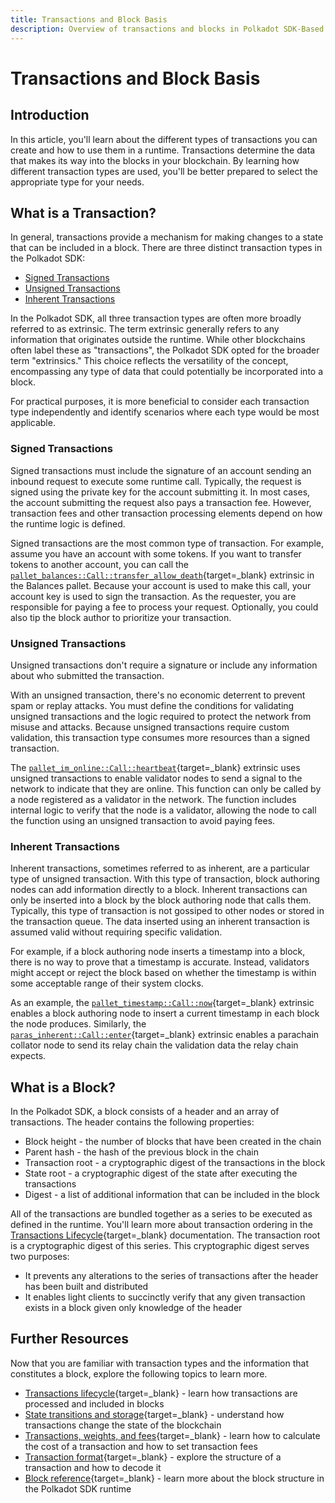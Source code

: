 ```yaml
---
title: Transactions and Block Basis
description: Overview of transactions and blocks in Polkadot SDK-Based Chains, including signed, unsigned, and inherent transactions.
---
```


# Transactions and Block Basis

## Introduction

In this article, you'll learn about the different types of transactions you can create and how to use them in a runtime. Transactions determine the data that makes its way into the blocks in your blockchain. By learning how different transaction types are used, you'll be better prepared to select the appropriate type for your needs.

## What is a Transaction?

In general, transactions provide a mechanism for making changes to a state that can be included in a block. There are three distinct transaction types in the Polkadot SDK:

- [Signed Transactions](./transactions-and-block-basis.md#signed-transactions)
- [Unsigned Transactions](./transactions-and-block-basis.md#unsigned-transactions)
- [Inherent Transactions](./transactions-and-block-basis.md#inherent-transactions)
     
In the Polkadot SDK, all three transaction types are often more broadly referred to as extrinsic. The term extrinsic generally refers to any information that originates outside the runtime. While other blockchains often label these as "transactions", the Polkadot SDK opted for the broader term "extrinsics." This choice reflects the versatility of the concept, encompassing any type of data that could potentially be incorporated into a block.

For practical purposes, it is more beneficial to consider each transaction type independently and identify scenarios where each type would be most applicable.

### Signed Transactions

Signed transactions must include the signature of an account sending an inbound request to execute some runtime call. Typically, the request is signed using the private key for the account submitting it. In most cases, the account submitting the request also pays a transaction fee. However, transaction fees and other transaction processing elements depend on how the runtime logic is defined.

Signed transactions are the most common type of transaction. For example, assume you have an account with some tokens. If you want to transfer tokens to another account, you can call the [`pallet_balances::Call::transfer_allow_death`](https://github.com/paritytech/polkadot-sdk/blob/master/substrate/frame/balances/src/lib.rs#L592){target=\_blank} extrinsic in the Balances pallet. Because your account is used to make this call, your account key is used to sign the transaction. As the requester, you are responsible for paying a fee to process your request. Optionally, you could also tip the block author to prioritize your transaction.

### Unsigned Transactions

Unsigned transactions don't require a signature or include any information about who submitted the transaction.

With an unsigned transaction, there's no economic deterrent to prevent spam or replay attacks. You must define the conditions for validating unsigned transactions and the logic required to protect the network from misuse and attacks. Because unsigned transactions require custom validation, this transaction type consumes more resources than a signed transaction.

The [`pallet_im_online::Call::heartbeat`](https://github.com/paritytech/polkadot-sdk/blob/master/substrate/frame/im-online/src/lib.rs#L392){target=\_blank} extrinsic uses unsigned transactions to enable validator nodes to send a signal to the network to indicate that they are online. This function can only be called by a node registered as a validator in the network. The function includes internal logic to verify that the node is a validator, allowing the node to call the function using an unsigned transaction to avoid paying fees.

### Inherent Transactions

Inherent transactions, sometimes referred to as inherent, are a particular type of unsigned transaction. With this type of transaction, block authoring nodes can add information directly to a block. Inherent transactions can only be inserted into a block by the block authoring node that calls them. Typically, this type of transaction is not gossiped to other nodes or stored in the transaction queue. The data inserted using an inherent transaction is assumed valid without requiring specific validation.

For example, if a block authoring node inserts a timestamp into a block, there is no way to prove that a timestamp is accurate. Instead, validators might accept or reject the block based on whether the timestamp is within some acceptable range of their system clocks.

As an example, the [`pallet_timestamp::Call::now`](https://github.com/paritytech/polkadot-sdk/blob/master/substrate/frame/timestamp/src/lib.rs#L357){target=\_blank} extrinsic enables a block authoring node to insert a current timestamp in each block the node produces. Similarly, the [`paras_inherent::Call::enter`](https://github.com/paritytech/polkadot-sdk/blob/master/polkadot/runtime/parachains/src/paras_inherent/mod.rs#L247){target=\_blank} extrinsic enables a parachain collator node to send its relay chain the validation data the relay chain expects.

## What is a Block?

In the Polkadot SDK, a block consists of a header and an array of transactions. The header contains the following properties:

- Block height - the number of blocks that have been created in the chain
- Parent hash - the hash of the previous block in the chain
- Transaction root - a cryptographic digest of the transactions in the block
- State root - a cryptographic digest of the state after executing the transactions
- Digest - a list of additional information that can be included in the block

All of the transactions are bundled together as a series to be executed as defined in the runtime. You'll learn more about transaction ordering in the [Transactions Lifecycle](/polkadot-protocol/protocol-components/transactions/transactions-lyfecicles.md){target=\_blank} documentation. The transaction root is a cryptographic digest of this series. This cryptographic digest serves two purposes:

- It prevents any alterations to the series of transactions after the header has been built and distributed
- It enables light clients to succinctly verify that any given transaction exists in a block given only knowledge of the header

## Further Resources

Now that you are familiar with transaction types and the information that constitutes a block, explore the following topics to learn more.

- [Transactions lifecycle](/polkadot-protocol/protocol-components/transactions/transactions-lyfecicles.md){target=\_blank} - learn how transactions are processed and included in blocks
- [State transitions and storage](TODO:update-path){target=\_blank} - understand how transactions change the state of the blockchain
- [Transactions, weights, and fees](TODO:update-path){target=\_blank} - learn how to calculate the cost of a transaction and how to set transaction fees
- [Transaction format](TODO:update-path){target=\_blank} - explore the structure of a transaction and how to decode it
- [Block reference](https://paritytech.github.io/polkadot-sdk/master/sp_runtime/traits/trait.Block.html){target=\_blank} - learn more about the block structure in the Polkadot SDK runtime